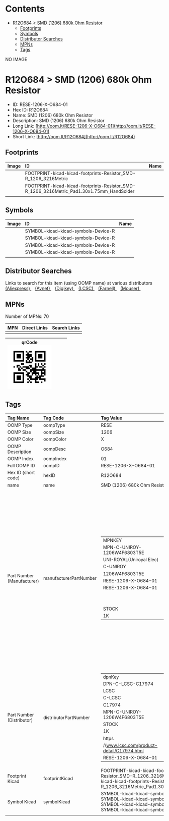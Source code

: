



Contents
========

* [R12O684 > SMD (1206) 680k Ohm Resistor](#r12o684--smd-1206-680k-ohm-resistor)
	* [Footprints](#footprints)
	* [Symbols](#symbols)
	* [Distributor Searches](#distributor-searches)
	* [MPNs](#mpns)
	* [Tags](#tags)
  
NO IMAGE  
# R12O684 > SMD (1206) 680k Ohm Resistor

- ID: RESE-1206-X-O684-01
- Hex ID: R12O684
- Name: SMD (1206) 680k Ohm Resistor
- Description: SMD (1206) 680k Ohm Resistor
- Long Link: [http://oom.lt/RESE-1206-X-O684-01](http://oom.lt/RESE-1206-X-O684-01)
- Short Link: [http://oom.lt/R12O684](http://oom.lt/R12O684)

## Footprints
  

|Image|ID|Name|
| :--- | :--- | :--- |
||FOOTPRINT-kicad-kicad-footprints-Resistor_SMD-R_1206_3216Metric||
||FOOTPRINT-kicad-kicad-footprints-Resistor_SMD-R_1206_3216Metric_Pad1.30x1.75mm_HandSolder||
||||

## Symbols
  

|Image|ID|Name|
| :--- | :--- | :--- |
|![]()|SYMBOL-kicad-kicad-symbols-Device-R||
|![]()|SYMBOL-kicad-kicad-symbols-Device-R||
|![]()|SYMBOL-kicad-kicad-symbols-Device-R||
|![]()|SYMBOL-kicad-kicad-symbols-Device-R||
||||

## Distributor Searches
  
Links to search for this item (using OOMP name) at various distributors  
[(Aliexpress) ](https://www.aliexpress.com/wholesale?SearchText=1117SMD+1206+680k+Ohm+Resistor)&nbsp;&nbsp;&nbsp;[(Avnet) ](https://www.avnet.com/shop/us/search/SMD+1206+680k+Ohm+Resistor)&nbsp;&nbsp;&nbsp;[(Digikey) ](https://www.digikey.co.uk/en/products/result?s=SMD+1206+680k+Ohm+Resistor)&nbsp;&nbsp;&nbsp;[(LCSC) ](https://www.lcsc.com/search?q=SMD+1206+680k+Ohm+Resistor)&nbsp;&nbsp;&nbsp;[(Farnell) ](https://uk.farnell.com/search?st=SMD+1206+680k+Ohm+Resistor)&nbsp;&nbsp;&nbsp;[(Mouser) ](https://www.mouser.com/c/?q=SMD+1206+680k+Ohm+Resistor)&nbsp;&nbsp;&nbsp;
## MPNs
  
Number of MPNs: 70  

|MPN|Direct Links|Search Links|
| :--- | :--- | :--- |
||||
  

|qrCode<br>[![](https://raw.githubusercontent.com/oomlout/oomlout_OOMP_parts_V2/main/RESE/1206/X/O684/01/qrCode_140.png)](https://github.com/oomlout/oomlout_OOMP_parts_V2/tree/main/RESE/1206/X/O684/01/qrCode.png)||||
| :---: | :---: | :---: | :---: |

## Tags
  

|Tag Name|Tag Code|Tag Value|
| :--- | :--- | :--- |
|OOMP Type|oompType|RESE|
|OOMP Size|oompSize|1206|
|OOMP Color|oompColor|X|
|OOMP Description|oompDesc|O684|
|OOMP Index|oompIndex|01|
|Full OOMP ID|oompID|RESE-1206-X-O684-01|
|Hex ID (short code)|hexID|R12O684|
|name|name|SMD (1206) 680k Ohm Resistor|
|Part Number (Manufacturer)|manufacturerPartNumber|<table><tr><td>MPNKEY</td></tr><tr><td> MPN-C-UNIROY-1206W4F6803T5E</td><td> MANUFACTURER</td></tr><tr><td> UNI-ROYAL(Uniroyal Elec)</td><td> MANUCODE</td></tr><tr><td> C-UNIROY</td><td> MPN</td></tr><tr><td> 1206W4F6803T5E</td><td> OOMPIDPARTIAL</td></tr><tr><td> RESE-1206-X-O684-01</td><td> OOMPID</td></tr><tr><td> RESE-1206-X-O684-01</td><td> LINK</td></tr><tr><td> </td><td> DESCRIPTION</td></tr><tr><td> </td><td> TAGS</td></tr><tr><td> STOCK</td></tr><tr><td>1K</td></tr></table></td><td> <table><tr><td>MPNKEY</td></tr><tr><td> MPN-C-UNIROY-1206W4J0684T5E</td><td> MANUFACTURER</td></tr><tr><td> UNI-ROYAL(Uniroyal Elec)</td><td> MANUCODE</td></tr><tr><td> C-UNIROY</td><td> MPN</td></tr><tr><td> 1206W4J0684T5E</td><td> OOMPIDPARTIAL</td></tr><tr><td> RESE-1206-X-O684-01</td><td> OOMPID</td></tr><tr><td> RESE-1206-X-O684-01</td><td> LINK</td></tr><tr><td> </td><td> DESCRIPTION</td></tr><tr><td> </td><td> TAGS</td></tr><tr><td> </td></tr></table></td><td> <table><tr><td>MPNKEY</td></tr><tr><td> MPN-C-LIZELE-CR1206F46803G</td><td> MANUFACTURER</td></tr><tr><td> LIZ Elec</td><td> MANUCODE</td></tr><tr><td> C-LIZELE</td><td> MPN</td></tr><tr><td> CR1206F46803G</td><td> OOMPIDPARTIAL</td></tr><tr><td> RESE-1206-X-O684-01</td><td> OOMPID</td></tr><tr><td> RESE-1206-X-O684-01</td><td> LINK</td></tr><tr><td> </td><td> DESCRIPTION</td></tr><tr><td> </td><td> TAGS</td></tr><tr><td> </td></tr></table></td><td> <table><tr><td>MPNKEY</td></tr><tr><td> MPN-C-LIZELE-CR1206J40684G</td><td> MANUFACTURER</td></tr><tr><td> LIZ Elec</td><td> MANUCODE</td></tr><tr><td> C-LIZELE</td><td> MPN</td></tr><tr><td> CR1206J40684G</td><td> OOMPIDPARTIAL</td></tr><tr><td> RESE-1206-X-O684-01</td><td> OOMPID</td></tr><tr><td> RESE-1206-X-O684-01</td><td> LINK</td></tr><tr><td> </td><td> DESCRIPTION</td></tr><tr><td> </td><td> TAGS</td></tr><tr><td> </td></tr></table></td><td> <table><tr><td>MPNKEY</td></tr><tr><td> MPN-C-RALEC-RTT066803FTP</td><td> MANUFACTURER</td></tr><tr><td> RALEC</td><td> MANUCODE</td></tr><tr><td> C-RALEC</td><td> MPN</td></tr><tr><td> RTT066803FTP</td><td> OOMPIDPARTIAL</td></tr><tr><td> RESE-1206-X-O684-01</td><td> OOMPID</td></tr><tr><td> RESE-1206-X-O684-01</td><td> LINK</td></tr><tr><td> </td><td> DESCRIPTION</td></tr><tr><td> </td><td> TAGS</td></tr><tr><td> STOCK</td></tr><tr><td>1K</td></tr></table></td><td> <table><tr><td>MPNKEY</td></tr><tr><td> MPN-C-RALEC-RTT06684JTP</td><td> MANUFACTURER</td></tr><tr><td> RALEC</td><td> MANUCODE</td></tr><tr><td> C-RALEC</td><td> MPN</td></tr><tr><td> RTT06684JTP</td><td> OOMPIDPARTIAL</td></tr><tr><td> RESE-1206-X-O684-01</td><td> OOMPID</td></tr><tr><td> RESE-1206-X-O684-01</td><td> LINK</td></tr><tr><td> </td><td> DESCRIPTION</td></tr><tr><td> </td><td> TAGS</td></tr><tr><td> STOCK</td></tr><tr><td>1K</td></tr></table></td><td> <table><tr><td>MPNKEY</td></tr><tr><td> MPN-C-YAGEO-RT1206BRD07680KL</td><td> MANUFACTURER</td></tr><tr><td> YAGEO</td><td> MANUCODE</td></tr><tr><td> C-YAGEO</td><td> MPN</td></tr><tr><td> RT1206BRD07680KL</td><td> OOMPIDPARTIAL</td></tr><tr><td> RESE-1206-X-O684-01</td><td> OOMPID</td></tr><tr><td> RESE-1206-X-O684-01</td><td> LINK</td></tr><tr><td> </td><td> DESCRIPTION</td></tr><tr><td> </td><td> TAGS</td></tr><tr><td> </td></tr></table></td><td> <table><tr><td>MPNKEY</td></tr><tr><td> MPN-C-YAGEO-RC1206JR-07680KL</td><td> MANUFACTURER</td></tr><tr><td> YAGEO</td><td> MANUCODE</td></tr><tr><td> C-YAGEO</td><td> MPN</td></tr><tr><td> RC1206JR-07680KL</td><td> OOMPIDPARTIAL</td></tr><tr><td> RESE-1206-X-O684-01</td><td> OOMPID</td></tr><tr><td> RESE-1206-X-O684-01</td><td> LINK</td></tr><tr><td> </td><td> DESCRIPTION</td></tr><tr><td> </td><td> TAGS</td></tr><tr><td> </td></tr></table></td><td> <table><tr><td>MPNKEY</td></tr><tr><td> MPN-C-YAGEO-RC1206FR-07680KL</td><td> MANUFACTURER</td></tr><tr><td> YAGEO</td><td> MANUCODE</td></tr><tr><td> C-YAGEO</td><td> MPN</td></tr><tr><td> RC1206FR-07680KL</td><td> OOMPIDPARTIAL</td></tr><tr><td> RESE-1206-X-O684-01</td><td> OOMPID</td></tr><tr><td> RESE-1206-X-O684-01</td><td> LINK</td></tr><tr><td> </td><td> DESCRIPTION</td></tr><tr><td> </td><td> TAGS</td></tr><tr><td> STOCK</td></tr><tr><td>1K</td></tr></table></td><td> <table><tr><td>MPNKEY</td></tr><tr><td> MPN-C-FHGUAN-RS-06K6803FT</td><td> MANUFACTURER</td></tr><tr><td> FH (Guangdong Fenghua Advanced Tech)</td><td> MANUCODE</td></tr><tr><td> C-FHGUAN</td><td> MPN</td></tr><tr><td> RS-06K6803FT</td><td> OOMPIDPARTIAL</td></tr><tr><td> RESE-1206-X-O684-01</td><td> OOMPID</td></tr><tr><td> RESE-1206-X-O684-01</td><td> LINK</td></tr><tr><td> </td><td> DESCRIPTION</td></tr><tr><td> </td><td> TAGS</td></tr><tr><td> </td></tr></table></td><td> <table><tr><td>MPNKEY</td></tr><tr><td> MPN-C-YAGEO-AC1206FR-07680KL</td><td> MANUFACTURER</td></tr><tr><td> YAGEO</td><td> MANUCODE</td></tr><tr><td> C-YAGEO</td><td> MPN</td></tr><tr><td> AC1206FR-07680KL</td><td> OOMPIDPARTIAL</td></tr><tr><td> RESE-1206-X-O684-01</td><td> OOMPID</td></tr><tr><td> RESE-1206-X-O684-01</td><td> LINK</td></tr><tr><td> </td><td> DESCRIPTION</td></tr><tr><td> </td><td> TAGS</td></tr><tr><td> STOCK</td></tr><tr><td>1K</td></tr></table></td><td> <table><tr><td>MPNKEY</td></tr><tr><td> MPN-C-WALSIN-WR12X6803FTL</td><td> MANUFACTURER</td></tr><tr><td> Walsin Tech Corp</td><td> MANUCODE</td></tr><tr><td> C-WALSIN</td><td> MPN</td></tr><tr><td> WR12X6803FTL</td><td> OOMPIDPARTIAL</td></tr><tr><td> RESE-1206-X-O684-01</td><td> OOMPID</td></tr><tr><td> RESE-1206-X-O684-01</td><td> LINK</td></tr><tr><td> </td><td> DESCRIPTION</td></tr><tr><td> </td><td> TAGS</td></tr><tr><td> STOCK</td></tr><tr><td>1K</td></tr></table></td><td> <table><tr><td>MPNKEY</td></tr><tr><td> MPN-C-WALSIN-WR12X684JTL</td><td> MANUFACTURER</td></tr><tr><td> Walsin Tech Corp</td><td> MANUCODE</td></tr><tr><td> C-WALSIN</td><td> MPN</td></tr><tr><td> WR12X684JTL</td><td> OOMPIDPARTIAL</td></tr><tr><td> RESE-1206-X-O684-01</td><td> OOMPID</td></tr><tr><td> RESE-1206-X-O684-01</td><td> LINK</td></tr><tr><td> </td><td> DESCRIPTION</td></tr><tr><td> </td><td> TAGS</td></tr><tr><td> </td></tr></table></td><td> <table><tr><td>MPNKEY</td></tr><tr><td> MPN-C-EVEROH-HR1206F680KP05</td><td> MANUFACTURER</td></tr><tr><td> Ever Ohms Tech</td><td> MANUCODE</td></tr><tr><td> C-EVEROH</td><td> MPN</td></tr><tr><td> HR1206F680KP05</td><td> OOMPIDPARTIAL</td></tr><tr><td> RESE-1206-X-O684-01</td><td> OOMPID</td></tr><tr><td> RESE-1206-X-O684-01</td><td> LINK</td></tr><tr><td> </td><td> DESCRIPTION</td></tr><tr><td> </td><td> TAGS</td></tr><tr><td> </td></tr></table></td><td> <table><tr><td>MPNKEY</td></tr><tr><td> MPN-C-TAITEC-RM12FTN6803</td><td> MANUFACTURER</td></tr><tr><td> TA-I Tech</td><td> MANUCODE</td></tr><tr><td> C-TAITEC</td><td> MPN</td></tr><tr><td> RM12FTN6803</td><td> OOMPIDPARTIAL</td></tr><tr><td> RESE-1206-X-O684-01</td><td> OOMPID</td></tr><tr><td> RESE-1206-X-O684-01</td><td> LINK</td></tr><tr><td> </td><td> DESCRIPTION</td></tr><tr><td> </td><td> TAGS</td></tr><tr><td> STOCK</td></tr><tr><td>1K</td></tr></table></td><td> <table><tr><td>MPNKEY</td></tr><tr><td> MPN-C-YAGEO-AC1206JR-07680KL</td><td> MANUFACTURER</td></tr><tr><td> YAGEO</td><td> MANUCODE</td></tr><tr><td> C-YAGEO</td><td> MPN</td></tr><tr><td> AC1206JR-07680KL</td><td> OOMPIDPARTIAL</td></tr><tr><td> RESE-1206-X-O684-01</td><td> OOMPID</td></tr><tr><td> RESE-1206-X-O684-01</td><td> LINK</td></tr><tr><td> </td><td> DESCRIPTION</td></tr><tr><td> </td><td> TAGS</td></tr><tr><td> STOCK</td></tr><tr><td>1K</td></tr></table></td><td> <table><tr><td>MPNKEY</td></tr><tr><td> MPN-C-TYOHM-RMC 1206 680K F N</td><td> MANUFACTURER</td></tr><tr><td> TyoHM</td><td> MANUCODE</td></tr><tr><td> C-TYOHM</td><td> MPN</td></tr><tr><td> RMC 1206 680K F N</td><td> OOMPIDPARTIAL</td></tr><tr><td> RESE-1206-X-O684-01</td><td> OOMPID</td></tr><tr><td> RESE-1206-X-O684-01</td><td> LINK</td></tr><tr><td> </td><td> DESCRIPTION</td></tr><tr><td> </td><td> TAGS</td></tr><tr><td> STOCK</td></tr><tr><td>1K</td></tr></table></td><td> <table><tr><td>MPNKEY</td></tr><tr><td> MPN-C-VIKING-CR-06JL7--680K</td><td> MANUFACTURER</td></tr><tr><td> Viking Tech</td><td> MANUCODE</td></tr><tr><td> C-VIKING</td><td> MPN</td></tr><tr><td> CR-06JL7--680K</td><td> OOMPIDPARTIAL</td></tr><tr><td> RESE-1206-X-O684-01</td><td> OOMPID</td></tr><tr><td> RESE-1206-X-O684-01</td><td> LINK</td></tr><tr><td> </td><td> DESCRIPTION</td></tr><tr><td> </td><td> TAGS</td></tr><tr><td> STOCK</td></tr><tr><td>1K</td></tr></table></td><td> <table><tr><td>MPNKEY</td></tr><tr><td> MPN-C-FHGUAN-RS-06K684JT</td><td> MANUFACTURER</td></tr><tr><td> FH (Guangdong Fenghua Advanced Tech)</td><td> MANUCODE</td></tr><tr><td> C-FHGUAN</td><td> MPN</td></tr><tr><td> RS-06K684JT</td><td> OOMPIDPARTIAL</td></tr><tr><td> RESE-1206-X-O684-01</td><td> OOMPID</td></tr><tr><td> RESE-1206-X-O684-01</td><td> LINK</td></tr><tr><td> </td><td> DESCRIPTION</td></tr><tr><td> </td><td> TAGS</td></tr><tr><td> STOCK</td></tr><tr><td>1K</td></tr></table></td><td> <table><tr><td>MPNKEY</td></tr><tr><td> MPN-C-VIKING-ARG06DTC6803</td><td> MANUFACTURER</td></tr><tr><td> Viking Tech</td><td> MANUCODE</td></tr><tr><td> C-VIKING</td><td> MPN</td></tr><tr><td> ARG06DTC6803</td><td> OOMPIDPARTIAL</td></tr><tr><td> RESE-1206-X-O684-01</td><td> OOMPID</td></tr><tr><td> RESE-1206-X-O684-01</td><td> LINK</td></tr><tr><td> </td><td> DESCRIPTION</td></tr><tr><td> </td><td> TAGS</td></tr><tr><td> </td></tr></table></td><td> <table><tr><td>MPNKEY</td></tr><tr><td> MPN-C-RESIST-AECR1206F680KK9</td><td> MANUFACTURER</td></tr><tr><td> Resistor.Today</td><td> MANUCODE</td></tr><tr><td> C-RESIST</td><td> MPN</td></tr><tr><td> AECR1206F680KK9</td><td> OOMPIDPARTIAL</td></tr><tr><td> RESE-1206-X-O684-01</td><td> OOMPID</td></tr><tr><td> RESE-1206-X-O684-01</td><td> LINK</td></tr><tr><td> </td><td> DESCRIPTION</td></tr><tr><td> </td><td> TAGS</td></tr><tr><td> STOCK</td></tr><tr><td>1K</td></tr></table></td><td> <table><tr><td>MPNKEY</td></tr><tr><td> MPN-C-UNIROY-TC0625B6803T5E</td><td> MANUFACTURER</td></tr><tr><td> UNI-ROYAL(Uniroyal Elec)</td><td> MANUCODE</td></tr><tr><td> C-UNIROY</td><td> MPN</td></tr><tr><td> TC0625B6803T5E</td><td> OOMPIDPARTIAL</td></tr><tr><td> RESE-1206-X-O684-01</td><td> OOMPID</td></tr><tr><td> RESE-1206-X-O684-01</td><td> LINK</td></tr><tr><td> </td><td> DESCRIPTION</td></tr><tr><td> </td><td> TAGS</td></tr><tr><td> </td></tr></table></td><td> <table><tr><td>MPNKEY</td></tr><tr><td> MPN-C-UNIROY-TC0625B6803T5K</td><td> MANUFACTURER</td></tr><tr><td> UNI-ROYAL(Uniroyal Elec)</td><td> MANUCODE</td></tr><tr><td> C-UNIROY</td><td> MPN</td></tr><tr><td> TC0625B6803T5K</td><td> OOMPIDPARTIAL</td></tr><tr><td> RESE-1206-X-O684-01</td><td> OOMPID</td></tr><tr><td> RESE-1206-X-O684-01</td><td> LINK</td></tr><tr><td> </td><td> DESCRIPTION</td></tr><tr><td> </td><td> TAGS</td></tr><tr><td> </td></tr></table></td><td> <table><tr><td>MPNKEY</td></tr><tr><td> MPN-C-YAGEO-RV1206FR-07680KL</td><td> MANUFACTURER</td></tr><tr><td> YAGEO</td><td> MANUCODE</td></tr><tr><td> C-YAGEO</td><td> MPN</td></tr><tr><td> RV1206FR-07680KL</td><td> OOMPIDPARTIAL</td></tr><tr><td> RESE-1206-X-O684-01</td><td> OOMPID</td></tr><tr><td> RESE-1206-X-O684-01</td><td> LINK</td></tr><tr><td> </td><td> DESCRIPTION</td></tr><tr><td> </td><td> TAGS</td></tr><tr><td> STOCK</td></tr><tr><td>1K</td></tr></table></td><td> <table><tr><td>MPNKEY</td></tr><tr><td> MPN-C-SUSUMU-RGV3216P-6803-B-T1</td><td> MANUFACTURER</td></tr><tr><td> SUSUMU</td><td> MANUCODE</td></tr><tr><td> C-SUSUMU</td><td> MPN</td></tr><tr><td> RGV3216P-6803-B-T1</td><td> OOMPIDPARTIAL</td></tr><tr><td> RESE-1206-X-O684-01</td><td> OOMPID</td></tr><tr><td> RESE-1206-X-O684-01</td><td> LINK</td></tr><tr><td> </td><td> DESCRIPTION</td></tr><tr><td> </td><td> TAGS</td></tr><tr><td> </td></tr></table></td><td> <table><tr><td>MPNKEY</td></tr><tr><td> MPN-C-VISHAY-TNPW1206680KFHEA</td><td> MANUFACTURER</td></tr><tr><td> Vishay Intertech</td><td> MANUCODE</td></tr><tr><td> C-VISHAY</td><td> MPN</td></tr><tr><td> TNPW1206680KFHEA</td><td> OOMPIDPARTIAL</td></tr><tr><td> RESE-1206-X-O684-01</td><td> OOMPID</td></tr><tr><td> RESE-1206-X-O684-01</td><td> LINK</td></tr><tr><td> </td><td> DESCRIPTION</td></tr><tr><td> </td><td> TAGS</td></tr><tr><td> </td></tr></table></td><td> <table><tr><td>MPNKEY</td></tr><tr><td> MPN-C-SUSUMU-RG3216N-6803-B-T5</td><td> MANUFACTURER</td></tr><tr><td> SUSUMU</td><td> MANUCODE</td></tr><tr><td> C-SUSUMU</td><td> MPN</td></tr><tr><td> RG3216N-6803-B-T5</td><td> OOMPIDPARTIAL</td></tr><tr><td> RESE-1206-X-O684-01</td><td> OOMPID</td></tr><tr><td> RESE-1206-X-O684-01</td><td> LINK</td></tr><tr><td> </td><td> DESCRIPTION</td></tr><tr><td> </td><td> TAGS</td></tr><tr><td> </td></tr></table></td><td> <table><tr><td>MPNKEY</td></tr><tr><td> MPN-C-PANASO-ERA-8AEB684V</td><td> MANUFACTURER</td></tr><tr><td> PANASONIC</td><td> MANUCODE</td></tr><tr><td> C-PANASO</td><td> MPN</td></tr><tr><td> ERA-8AEB684V</td><td> OOMPIDPARTIAL</td></tr><tr><td> RESE-1206-X-O684-01</td><td> OOMPID</td></tr><tr><td> RESE-1206-X-O684-01</td><td> LINK</td></tr><tr><td> </td><td> DESCRIPTION</td></tr><tr><td> </td><td> TAGS</td></tr><tr><td> </td></tr></table></td><td> <table><tr><td>MPNKEY</td></tr><tr><td> MPN-C-PANASO-ERJ-P08J684V</td><td> MANUFACTURER</td></tr><tr><td> PANASONIC</td><td> MANUCODE</td></tr><tr><td> C-PANASO</td><td> MPN</td></tr><tr><td> ERJ-P08J684V</td><td> OOMPIDPARTIAL</td></tr><tr><td> RESE-1206-X-O684-01</td><td> OOMPID</td></tr><tr><td> RESE-1206-X-O684-01</td><td> LINK</td></tr><tr><td> </td><td> DESCRIPTION</td></tr><tr><td> </td><td> TAGS</td></tr><tr><td> </td></tr></table></td><td> <table><tr><td>MPNKEY</td></tr><tr><td> MPN-C-TECONN-CRGCQ1206J680K</td><td> MANUFACTURER</td></tr><tr><td> TE Connectivity</td><td> MANUCODE</td></tr><tr><td> C-TECONN</td><td> MPN</td></tr><tr><td> CRGCQ1206J680K</td><td> OOMPIDPARTIAL</td></tr><tr><td> RESE-1206-X-O684-01</td><td> OOMPID</td></tr><tr><td> RESE-1206-X-O684-01</td><td> LINK</td></tr><tr><td> </td><td> DESCRIPTION</td></tr><tr><td> </td><td> TAGS</td></tr><tr><td> </td></tr></table></td><td> <table><tr><td>MPNKEY</td></tr><tr><td> MPN-C-TECONN-CRGCQ1206F680K</td><td> MANUFACTURER</td></tr><tr><td> TE Connectivity</td><td> MANUCODE</td></tr><tr><td> C-TECONN</td><td> MPN</td></tr><tr><td> CRGCQ1206F680K</td><td> OOMPIDPARTIAL</td></tr><tr><td> RESE-1206-X-O684-01</td><td> OOMPID</td></tr><tr><td> RESE-1206-X-O684-01</td><td> LINK</td></tr><tr><td> </td><td> DESCRIPTION</td></tr><tr><td> </td><td> TAGS</td></tr><tr><td> </td></tr></table></td><td> <table><tr><td>MPNKEY</td></tr><tr><td> MPN-C-TECONN-CRG1206F680K</td><td> MANUFACTURER</td></tr><tr><td> TE Connectivity</td><td> MANUCODE</td></tr><tr><td> C-TECONN</td><td> MPN</td></tr><tr><td> CRG1206F680K</td><td> OOMPIDPARTIAL</td></tr><tr><td> RESE-1206-X-O684-01</td><td> OOMPID</td></tr><tr><td> RESE-1206-X-O684-01</td><td> LINK</td></tr><tr><td> </td><td> DESCRIPTION</td></tr><tr><td> </td><td> TAGS</td></tr><tr><td> </td></tr></table></td><td> <table><tr><td>MPNKEY</td></tr><tr><td> MPN-C-TECONN-CRGH1206J680K</td><td> MANUFACTURER</td></tr><tr><td> TE Connectivity</td><td> MANUCODE</td></tr><tr><td> C-TECONN</td><td> MPN</td></tr><tr><td> CRGH1206J680K</td><td> OOMPIDPARTIAL</td></tr><tr><td> RESE-1206-X-O684-01</td><td> OOMPID</td></tr><tr><td> RESE-1206-X-O684-01</td><td> LINK</td></tr><tr><td> </td><td> DESCRIPTION</td></tr><tr><td> </td><td> TAGS</td></tr><tr><td> </td></tr></table></td><td> <table><tr><td>MPNKEY</td></tr><tr><td> MPN-C-ROHMSE-ESR18EZPF6803</td><td> MANUFACTURER</td></tr><tr><td> ROHM Semicon</td><td> MANUCODE</td></tr><tr><td> C-ROHMSE</td><td> MPN</td></tr><tr><td> ESR18EZPF6803</td><td> OOMPIDPARTIAL</td></tr><tr><td> RESE-1206-X-O684-01</td><td> OOMPID</td></tr><tr><td> RESE-1206-X-O684-01</td><td> LINK</td></tr><tr><td> </td><td> DESCRIPTION</td></tr><tr><td> </td><td> TAGS</td></tr><tr><td> </td></tr></table></td><td> <table><tr><td>MPNKEY</td></tr><tr><td> MPN-C-ROHMSE-ESR18EZPJ684</td><td> MANUFACTURER</td></tr><tr><td> ROHM Semicon</td><td> MANUCODE</td></tr><tr><td> C-ROHMSE</td><td> MPN</td></tr><tr><td> ESR18EZPJ684</td><td> OOMPIDPARTIAL</td></tr><tr><td> RESE-1206-X-O684-01</td><td> OOMPID</td></tr><tr><td> RESE-1206-X-O684-01</td><td> LINK</td></tr><tr><td> </td><td> DESCRIPTION</td></tr><tr><td> </td><td> TAGS</td></tr><tr><td> </td></tr></table></td><td> <table><tr><td>MPNKEY</td></tr><tr><td> MPN-C-UNIROY-1206W4F6803T5E</td><td> MANUFACTURER</td></tr><tr><td> UNI-ROYAL(Uniroyal Elec)</td><td> MANUCODE</td></tr><tr><td> C-UNIROY</td><td> MPN</td></tr><tr><td> 1206W4F6803T5E</td><td> OOMPIDPARTIAL</td></tr><tr><td> RESE-1206-X-O684-01</td><td> OOMPID</td></tr><tr><td> RESE-1206-X-O684-01</td><td> LINK</td></tr><tr><td> </td><td> DESCRIPTION</td></tr><tr><td> </td><td> TAGS</td></tr><tr><td> STOCK</td></tr><tr><td>1K</td></tr></table></td><td> <table><tr><td>MPNKEY</td></tr><tr><td> MPN-C-UNIROY-1206W4J0684T5E</td><td> MANUFACTURER</td></tr><tr><td> UNI-ROYAL(Uniroyal Elec)</td><td> MANUCODE</td></tr><tr><td> C-UNIROY</td><td> MPN</td></tr><tr><td> 1206W4J0684T5E</td><td> OOMPIDPARTIAL</td></tr><tr><td> RESE-1206-X-O684-01</td><td> OOMPID</td></tr><tr><td> RESE-1206-X-O684-01</td><td> LINK</td></tr><tr><td> </td><td> DESCRIPTION</td></tr><tr><td> </td><td> TAGS</td></tr><tr><td> </td></tr></table></td><td> <table><tr><td>MPNKEY</td></tr><tr><td> MPN-C-LIZELE-CR1206F46803G</td><td> MANUFACTURER</td></tr><tr><td> LIZ Elec</td><td> MANUCODE</td></tr><tr><td> C-LIZELE</td><td> MPN</td></tr><tr><td> CR1206F46803G</td><td> OOMPIDPARTIAL</td></tr><tr><td> RESE-1206-X-O684-01</td><td> OOMPID</td></tr><tr><td> RESE-1206-X-O684-01</td><td> LINK</td></tr><tr><td> </td><td> DESCRIPTION</td></tr><tr><td> </td><td> TAGS</td></tr><tr><td> </td></tr></table></td><td> <table><tr><td>MPNKEY</td></tr><tr><td> MPN-C-LIZELE-CR1206J40684G</td><td> MANUFACTURER</td></tr><tr><td> LIZ Elec</td><td> MANUCODE</td></tr><tr><td> C-LIZELE</td><td> MPN</td></tr><tr><td> CR1206J40684G</td><td> OOMPIDPARTIAL</td></tr><tr><td> RESE-1206-X-O684-01</td><td> OOMPID</td></tr><tr><td> RESE-1206-X-O684-01</td><td> LINK</td></tr><tr><td> </td><td> DESCRIPTION</td></tr><tr><td> </td><td> TAGS</td></tr><tr><td> </td></tr></table></td><td> <table><tr><td>MPNKEY</td></tr><tr><td> MPN-C-RALEC-RTT066803FTP</td><td> MANUFACTURER</td></tr><tr><td> RALEC</td><td> MANUCODE</td></tr><tr><td> C-RALEC</td><td> MPN</td></tr><tr><td> RTT066803FTP</td><td> OOMPIDPARTIAL</td></tr><tr><td> RESE-1206-X-O684-01</td><td> OOMPID</td></tr><tr><td> RESE-1206-X-O684-01</td><td> LINK</td></tr><tr><td> </td><td> DESCRIPTION</td></tr><tr><td> </td><td> TAGS</td></tr><tr><td> STOCK</td></tr><tr><td>1K</td></tr></table></td><td> <table><tr><td>MPNKEY</td></tr><tr><td> MPN-C-RALEC-RTT06684JTP</td><td> MANUFACTURER</td></tr><tr><td> RALEC</td><td> MANUCODE</td></tr><tr><td> C-RALEC</td><td> MPN</td></tr><tr><td> RTT06684JTP</td><td> OOMPIDPARTIAL</td></tr><tr><td> RESE-1206-X-O684-01</td><td> OOMPID</td></tr><tr><td> RESE-1206-X-O684-01</td><td> LINK</td></tr><tr><td> </td><td> DESCRIPTION</td></tr><tr><td> </td><td> TAGS</td></tr><tr><td> STOCK</td></tr><tr><td>1K</td></tr></table></td><td> <table><tr><td>MPNKEY</td></tr><tr><td> MPN-C-YAGEO-RT1206BRD07680KL</td><td> MANUFACTURER</td></tr><tr><td> YAGEO</td><td> MANUCODE</td></tr><tr><td> C-YAGEO</td><td> MPN</td></tr><tr><td> RT1206BRD07680KL</td><td> OOMPIDPARTIAL</td></tr><tr><td> RESE-1206-X-O684-01</td><td> OOMPID</td></tr><tr><td> RESE-1206-X-O684-01</td><td> LINK</td></tr><tr><td> </td><td> DESCRIPTION</td></tr><tr><td> </td><td> TAGS</td></tr><tr><td> </td></tr></table></td><td> <table><tr><td>MPNKEY</td></tr><tr><td> MPN-C-YAGEO-RC1206JR-07680KL</td><td> MANUFACTURER</td></tr><tr><td> YAGEO</td><td> MANUCODE</td></tr><tr><td> C-YAGEO</td><td> MPN</td></tr><tr><td> RC1206JR-07680KL</td><td> OOMPIDPARTIAL</td></tr><tr><td> RESE-1206-X-O684-01</td><td> OOMPID</td></tr><tr><td> RESE-1206-X-O684-01</td><td> LINK</td></tr><tr><td> </td><td> DESCRIPTION</td></tr><tr><td> </td><td> TAGS</td></tr><tr><td> </td></tr></table></td><td> <table><tr><td>MPNKEY</td></tr><tr><td> MPN-C-YAGEO-RC1206FR-07680KL</td><td> MANUFACTURER</td></tr><tr><td> YAGEO</td><td> MANUCODE</td></tr><tr><td> C-YAGEO</td><td> MPN</td></tr><tr><td> RC1206FR-07680KL</td><td> OOMPIDPARTIAL</td></tr><tr><td> RESE-1206-X-O684-01</td><td> OOMPID</td></tr><tr><td> RESE-1206-X-O684-01</td><td> LINK</td></tr><tr><td> </td><td> DESCRIPTION</td></tr><tr><td> </td><td> TAGS</td></tr><tr><td> STOCK</td></tr><tr><td>1K</td></tr></table></td><td> <table><tr><td>MPNKEY</td></tr><tr><td> MPN-C-FHGUAN-RS-06K6803FT</td><td> MANUFACTURER</td></tr><tr><td> FH (Guangdong Fenghua Advanced Tech)</td><td> MANUCODE</td></tr><tr><td> C-FHGUAN</td><td> MPN</td></tr><tr><td> RS-06K6803FT</td><td> OOMPIDPARTIAL</td></tr><tr><td> RESE-1206-X-O684-01</td><td> OOMPID</td></tr><tr><td> RESE-1206-X-O684-01</td><td> LINK</td></tr><tr><td> </td><td> DESCRIPTION</td></tr><tr><td> </td><td> TAGS</td></tr><tr><td> </td></tr></table></td><td> <table><tr><td>MPNKEY</td></tr><tr><td> MPN-C-YAGEO-AC1206FR-07680KL</td><td> MANUFACTURER</td></tr><tr><td> YAGEO</td><td> MANUCODE</td></tr><tr><td> C-YAGEO</td><td> MPN</td></tr><tr><td> AC1206FR-07680KL</td><td> OOMPIDPARTIAL</td></tr><tr><td> RESE-1206-X-O684-01</td><td> OOMPID</td></tr><tr><td> RESE-1206-X-O684-01</td><td> LINK</td></tr><tr><td> </td><td> DESCRIPTION</td></tr><tr><td> </td><td> TAGS</td></tr><tr><td> STOCK</td></tr><tr><td>1K</td></tr></table></td><td> <table><tr><td>MPNKEY</td></tr><tr><td> MPN-C-WALSIN-WR12X6803FTL</td><td> MANUFACTURER</td></tr><tr><td> Walsin Tech Corp</td><td> MANUCODE</td></tr><tr><td> C-WALSIN</td><td> MPN</td></tr><tr><td> WR12X6803FTL</td><td> OOMPIDPARTIAL</td></tr><tr><td> RESE-1206-X-O684-01</td><td> OOMPID</td></tr><tr><td> RESE-1206-X-O684-01</td><td> LINK</td></tr><tr><td> </td><td> DESCRIPTION</td></tr><tr><td> </td><td> TAGS</td></tr><tr><td> STOCK</td></tr><tr><td>1K</td></tr></table></td><td> <table><tr><td>MPNKEY</td></tr><tr><td> MPN-C-WALSIN-WR12X684JTL</td><td> MANUFACTURER</td></tr><tr><td> Walsin Tech Corp</td><td> MANUCODE</td></tr><tr><td> C-WALSIN</td><td> MPN</td></tr><tr><td> WR12X684JTL</td><td> OOMPIDPARTIAL</td></tr><tr><td> RESE-1206-X-O684-01</td><td> OOMPID</td></tr><tr><td> RESE-1206-X-O684-01</td><td> LINK</td></tr><tr><td> </td><td> DESCRIPTION</td></tr><tr><td> </td><td> TAGS</td></tr><tr><td> </td></tr></table></td><td> <table><tr><td>MPNKEY</td></tr><tr><td> MPN-C-EVEROH-HR1206F680KP05</td><td> MANUFACTURER</td></tr><tr><td> Ever Ohms Tech</td><td> MANUCODE</td></tr><tr><td> C-EVEROH</td><td> MPN</td></tr><tr><td> HR1206F680KP05</td><td> OOMPIDPARTIAL</td></tr><tr><td> RESE-1206-X-O684-01</td><td> OOMPID</td></tr><tr><td> RESE-1206-X-O684-01</td><td> LINK</td></tr><tr><td> </td><td> DESCRIPTION</td></tr><tr><td> </td><td> TAGS</td></tr><tr><td> </td></tr></table></td><td> <table><tr><td>MPNKEY</td></tr><tr><td> MPN-C-TAITEC-RM12FTN6803</td><td> MANUFACTURER</td></tr><tr><td> TA-I Tech</td><td> MANUCODE</td></tr><tr><td> C-TAITEC</td><td> MPN</td></tr><tr><td> RM12FTN6803</td><td> OOMPIDPARTIAL</td></tr><tr><td> RESE-1206-X-O684-01</td><td> OOMPID</td></tr><tr><td> RESE-1206-X-O684-01</td><td> LINK</td></tr><tr><td> </td><td> DESCRIPTION</td></tr><tr><td> </td><td> TAGS</td></tr><tr><td> STOCK</td></tr><tr><td>1K</td></tr></table></td><td> <table><tr><td>MPNKEY</td></tr><tr><td> MPN-C-YAGEO-AC1206JR-07680KL</td><td> MANUFACTURER</td></tr><tr><td> YAGEO</td><td> MANUCODE</td></tr><tr><td> C-YAGEO</td><td> MPN</td></tr><tr><td> AC1206JR-07680KL</td><td> OOMPIDPARTIAL</td></tr><tr><td> RESE-1206-X-O684-01</td><td> OOMPID</td></tr><tr><td> RESE-1206-X-O684-01</td><td> LINK</td></tr><tr><td> </td><td> DESCRIPTION</td></tr><tr><td> </td><td> TAGS</td></tr><tr><td> STOCK</td></tr><tr><td>1K</td></tr></table></td><td> <table><tr><td>MPNKEY</td></tr><tr><td> MPN-C-TYOHM-RMC 1206 680K F N</td><td> MANUFACTURER</td></tr><tr><td> TyoHM</td><td> MANUCODE</td></tr><tr><td> C-TYOHM</td><td> MPN</td></tr><tr><td> RMC 1206 680K F N</td><td> OOMPIDPARTIAL</td></tr><tr><td> RESE-1206-X-O684-01</td><td> OOMPID</td></tr><tr><td> RESE-1206-X-O684-01</td><td> LINK</td></tr><tr><td> </td><td> DESCRIPTION</td></tr><tr><td> </td><td> TAGS</td></tr><tr><td> STOCK</td></tr><tr><td>1K</td></tr></table></td><td> <table><tr><td>MPNKEY</td></tr><tr><td> MPN-C-VIKING-CR-06JL7--680K</td><td> MANUFACTURER</td></tr><tr><td> Viking Tech</td><td> MANUCODE</td></tr><tr><td> C-VIKING</td><td> MPN</td></tr><tr><td> CR-06JL7--680K</td><td> OOMPIDPARTIAL</td></tr><tr><td> RESE-1206-X-O684-01</td><td> OOMPID</td></tr><tr><td> RESE-1206-X-O684-01</td><td> LINK</td></tr><tr><td> </td><td> DESCRIPTION</td></tr><tr><td> </td><td> TAGS</td></tr><tr><td> STOCK</td></tr><tr><td>1K</td></tr></table></td><td> <table><tr><td>MPNKEY</td></tr><tr><td> MPN-C-FHGUAN-RS-06K684JT</td><td> MANUFACTURER</td></tr><tr><td> FH (Guangdong Fenghua Advanced Tech)</td><td> MANUCODE</td></tr><tr><td> C-FHGUAN</td><td> MPN</td></tr><tr><td> RS-06K684JT</td><td> OOMPIDPARTIAL</td></tr><tr><td> RESE-1206-X-O684-01</td><td> OOMPID</td></tr><tr><td> RESE-1206-X-O684-01</td><td> LINK</td></tr><tr><td> </td><td> DESCRIPTION</td></tr><tr><td> </td><td> TAGS</td></tr><tr><td> STOCK</td></tr><tr><td>1K</td></tr></table></td><td> <table><tr><td>MPNKEY</td></tr><tr><td> MPN-C-VIKING-ARG06DTC6803</td><td> MANUFACTURER</td></tr><tr><td> Viking Tech</td><td> MANUCODE</td></tr><tr><td> C-VIKING</td><td> MPN</td></tr><tr><td> ARG06DTC6803</td><td> OOMPIDPARTIAL</td></tr><tr><td> RESE-1206-X-O684-01</td><td> OOMPID</td></tr><tr><td> RESE-1206-X-O684-01</td><td> LINK</td></tr><tr><td> </td><td> DESCRIPTION</td></tr><tr><td> </td><td> TAGS</td></tr><tr><td> </td></tr></table></td><td> <table><tr><td>MPNKEY</td></tr><tr><td> MPN-C-RESIST-AECR1206F680KK9</td><td> MANUFACTURER</td></tr><tr><td> Resistor.Today</td><td> MANUCODE</td></tr><tr><td> C-RESIST</td><td> MPN</td></tr><tr><td> AECR1206F680KK9</td><td> OOMPIDPARTIAL</td></tr><tr><td> RESE-1206-X-O684-01</td><td> OOMPID</td></tr><tr><td> RESE-1206-X-O684-01</td><td> LINK</td></tr><tr><td> </td><td> DESCRIPTION</td></tr><tr><td> </td><td> TAGS</td></tr><tr><td> STOCK</td></tr><tr><td>1K</td></tr></table></td><td> <table><tr><td>MPNKEY</td></tr><tr><td> MPN-C-UNIROY-TC0625B6803T5E</td><td> MANUFACTURER</td></tr><tr><td> UNI-ROYAL(Uniroyal Elec)</td><td> MANUCODE</td></tr><tr><td> C-UNIROY</td><td> MPN</td></tr><tr><td> TC0625B6803T5E</td><td> OOMPIDPARTIAL</td></tr><tr><td> RESE-1206-X-O684-01</td><td> OOMPID</td></tr><tr><td> RESE-1206-X-O684-01</td><td> LINK</td></tr><tr><td> </td><td> DESCRIPTION</td></tr><tr><td> </td><td> TAGS</td></tr><tr><td> </td></tr></table></td><td> <table><tr><td>MPNKEY</td></tr><tr><td> MPN-C-UNIROY-TC0625B6803T5K</td><td> MANUFACTURER</td></tr><tr><td> UNI-ROYAL(Uniroyal Elec)</td><td> MANUCODE</td></tr><tr><td> C-UNIROY</td><td> MPN</td></tr><tr><td> TC0625B6803T5K</td><td> OOMPIDPARTIAL</td></tr><tr><td> RESE-1206-X-O684-01</td><td> OOMPID</td></tr><tr><td> RESE-1206-X-O684-01</td><td> LINK</td></tr><tr><td> </td><td> DESCRIPTION</td></tr><tr><td> </td><td> TAGS</td></tr><tr><td> </td></tr></table></td><td> <table><tr><td>MPNKEY</td></tr><tr><td> MPN-C-YAGEO-RV1206FR-07680KL</td><td> MANUFACTURER</td></tr><tr><td> YAGEO</td><td> MANUCODE</td></tr><tr><td> C-YAGEO</td><td> MPN</td></tr><tr><td> RV1206FR-07680KL</td><td> OOMPIDPARTIAL</td></tr><tr><td> RESE-1206-X-O684-01</td><td> OOMPID</td></tr><tr><td> RESE-1206-X-O684-01</td><td> LINK</td></tr><tr><td> </td><td> DESCRIPTION</td></tr><tr><td> </td><td> TAGS</td></tr><tr><td> STOCK</td></tr><tr><td>1K</td></tr></table></td><td> <table><tr><td>MPNKEY</td></tr><tr><td> MPN-C-SUSUMU-RGV3216P-6803-B-T1</td><td> MANUFACTURER</td></tr><tr><td> SUSUMU</td><td> MANUCODE</td></tr><tr><td> C-SUSUMU</td><td> MPN</td></tr><tr><td> RGV3216P-6803-B-T1</td><td> OOMPIDPARTIAL</td></tr><tr><td> RESE-1206-X-O684-01</td><td> OOMPID</td></tr><tr><td> RESE-1206-X-O684-01</td><td> LINK</td></tr><tr><td> </td><td> DESCRIPTION</td></tr><tr><td> </td><td> TAGS</td></tr><tr><td> </td></tr></table></td><td> <table><tr><td>MPNKEY</td></tr><tr><td> MPN-C-VISHAY-TNPW1206680KFHEA</td><td> MANUFACTURER</td></tr><tr><td> Vishay Intertech</td><td> MANUCODE</td></tr><tr><td> C-VISHAY</td><td> MPN</td></tr><tr><td> TNPW1206680KFHEA</td><td> OOMPIDPARTIAL</td></tr><tr><td> RESE-1206-X-O684-01</td><td> OOMPID</td></tr><tr><td> RESE-1206-X-O684-01</td><td> LINK</td></tr><tr><td> </td><td> DESCRIPTION</td></tr><tr><td> </td><td> TAGS</td></tr><tr><td> </td></tr></table></td><td> <table><tr><td>MPNKEY</td></tr><tr><td> MPN-C-SUSUMU-RG3216N-6803-B-T5</td><td> MANUFACTURER</td></tr><tr><td> SUSUMU</td><td> MANUCODE</td></tr><tr><td> C-SUSUMU</td><td> MPN</td></tr><tr><td> RG3216N-6803-B-T5</td><td> OOMPIDPARTIAL</td></tr><tr><td> RESE-1206-X-O684-01</td><td> OOMPID</td></tr><tr><td> RESE-1206-X-O684-01</td><td> LINK</td></tr><tr><td> </td><td> DESCRIPTION</td></tr><tr><td> </td><td> TAGS</td></tr><tr><td> </td></tr></table></td><td> <table><tr><td>MPNKEY</td></tr><tr><td> MPN-C-PANASO-ERA-8AEB684V</td><td> MANUFACTURER</td></tr><tr><td> PANASONIC</td><td> MANUCODE</td></tr><tr><td> C-PANASO</td><td> MPN</td></tr><tr><td> ERA-8AEB684V</td><td> OOMPIDPARTIAL</td></tr><tr><td> RESE-1206-X-O684-01</td><td> OOMPID</td></tr><tr><td> RESE-1206-X-O684-01</td><td> LINK</td></tr><tr><td> </td><td> DESCRIPTION</td></tr><tr><td> </td><td> TAGS</td></tr><tr><td> </td></tr></table></td><td> <table><tr><td>MPNKEY</td></tr><tr><td> MPN-C-PANASO-ERJ-P08J684V</td><td> MANUFACTURER</td></tr><tr><td> PANASONIC</td><td> MANUCODE</td></tr><tr><td> C-PANASO</td><td> MPN</td></tr><tr><td> ERJ-P08J684V</td><td> OOMPIDPARTIAL</td></tr><tr><td> RESE-1206-X-O684-01</td><td> OOMPID</td></tr><tr><td> RESE-1206-X-O684-01</td><td> LINK</td></tr><tr><td> </td><td> DESCRIPTION</td></tr><tr><td> </td><td> TAGS</td></tr><tr><td> </td></tr></table></td><td> <table><tr><td>MPNKEY</td></tr><tr><td> MPN-C-TECONN-CRGCQ1206J680K</td><td> MANUFACTURER</td></tr><tr><td> TE Connectivity</td><td> MANUCODE</td></tr><tr><td> C-TECONN</td><td> MPN</td></tr><tr><td> CRGCQ1206J680K</td><td> OOMPIDPARTIAL</td></tr><tr><td> RESE-1206-X-O684-01</td><td> OOMPID</td></tr><tr><td> RESE-1206-X-O684-01</td><td> LINK</td></tr><tr><td> </td><td> DESCRIPTION</td></tr><tr><td> </td><td> TAGS</td></tr><tr><td> </td></tr></table></td><td> <table><tr><td>MPNKEY</td></tr><tr><td> MPN-C-TECONN-CRGCQ1206F680K</td><td> MANUFACTURER</td></tr><tr><td> TE Connectivity</td><td> MANUCODE</td></tr><tr><td> C-TECONN</td><td> MPN</td></tr><tr><td> CRGCQ1206F680K</td><td> OOMPIDPARTIAL</td></tr><tr><td> RESE-1206-X-O684-01</td><td> OOMPID</td></tr><tr><td> RESE-1206-X-O684-01</td><td> LINK</td></tr><tr><td> </td><td> DESCRIPTION</td></tr><tr><td> </td><td> TAGS</td></tr><tr><td> </td></tr></table></td><td> <table><tr><td>MPNKEY</td></tr><tr><td> MPN-C-TECONN-CRG1206F680K</td><td> MANUFACTURER</td></tr><tr><td> TE Connectivity</td><td> MANUCODE</td></tr><tr><td> C-TECONN</td><td> MPN</td></tr><tr><td> CRG1206F680K</td><td> OOMPIDPARTIAL</td></tr><tr><td> RESE-1206-X-O684-01</td><td> OOMPID</td></tr><tr><td> RESE-1206-X-O684-01</td><td> LINK</td></tr><tr><td> </td><td> DESCRIPTION</td></tr><tr><td> </td><td> TAGS</td></tr><tr><td> </td></tr></table></td><td> <table><tr><td>MPNKEY</td></tr><tr><td> MPN-C-TECONN-CRGH1206J680K</td><td> MANUFACTURER</td></tr><tr><td> TE Connectivity</td><td> MANUCODE</td></tr><tr><td> C-TECONN</td><td> MPN</td></tr><tr><td> CRGH1206J680K</td><td> OOMPIDPARTIAL</td></tr><tr><td> RESE-1206-X-O684-01</td><td> OOMPID</td></tr><tr><td> RESE-1206-X-O684-01</td><td> LINK</td></tr><tr><td> </td><td> DESCRIPTION</td></tr><tr><td> </td><td> TAGS</td></tr><tr><td> </td></tr></table></td><td> <table><tr><td>MPNKEY</td></tr><tr><td> MPN-C-ROHMSE-ESR18EZPF6803</td><td> MANUFACTURER</td></tr><tr><td> ROHM Semicon</td><td> MANUCODE</td></tr><tr><td> C-ROHMSE</td><td> MPN</td></tr><tr><td> ESR18EZPF6803</td><td> OOMPIDPARTIAL</td></tr><tr><td> RESE-1206-X-O684-01</td><td> OOMPID</td></tr><tr><td> RESE-1206-X-O684-01</td><td> LINK</td></tr><tr><td> </td><td> DESCRIPTION</td></tr><tr><td> </td><td> TAGS</td></tr><tr><td> </td></tr></table></td><td> <table><tr><td>MPNKEY</td></tr><tr><td> MPN-C-ROHMSE-ESR18EZPJ684</td><td> MANUFACTURER</td></tr><tr><td> ROHM Semicon</td><td> MANUCODE</td></tr><tr><td> C-ROHMSE</td><td> MPN</td></tr><tr><td> ESR18EZPJ684</td><td> OOMPIDPARTIAL</td></tr><tr><td> RESE-1206-X-O684-01</td><td> OOMPID</td></tr><tr><td> RESE-1206-X-O684-01</td><td> LINK</td></tr><tr><td> </td><td> DESCRIPTION</td></tr><tr><td> </td><td> TAGS</td></tr><tr><td> </td></tr></table>|
|Part Number (Distributor)|distributorPartNumber|<table><tr><td>dpnKey</td></tr><tr><td> DPN-C-LCSC-C17974</td><td> DISTRIBUTOR</td></tr><tr><td> LCSC</td><td> DISTRCODE</td></tr><tr><td> C-LCSC</td><td> DPN</td></tr><tr><td> C17974</td><td> MPN</td></tr><tr><td> MPN-C-UNIROY-1206W4F6803T5E</td><td> TAGS</td></tr><tr><td> STOCK</td></tr><tr><td>1K</td><td> LINK</td></tr><tr><td> https</td></tr><tr><td>//www.lcsc.com/product-detail/C17974.html</td><td> OOMPID</td></tr><tr><td> RESE-1206-X-O684-01</td></tr></table></td><td> <table><tr><td>dpnKey</td></tr><tr><td> DPN-C-LCSC-C47469</td><td> DISTRIBUTOR</td></tr><tr><td> LCSC</td><td> DISTRCODE</td></tr><tr><td> C-LCSC</td><td> DPN</td></tr><tr><td> C47469</td><td> MPN</td></tr><tr><td> MPN-C-UNIROY-1206W4J0684T5E</td><td> TAGS</td></tr><tr><td> </td><td> LINK</td></tr><tr><td> https</td></tr><tr><td>//www.lcsc.com/product-detail/C47469.html</td><td> OOMPID</td></tr><tr><td> RESE-1206-X-O684-01</td></tr></table></td><td> <table><tr><td>dpnKey</td></tr><tr><td> DPN-C-LCSC-C102241</td><td> DISTRIBUTOR</td></tr><tr><td> LCSC</td><td> DISTRCODE</td></tr><tr><td> C-LCSC</td><td> DPN</td></tr><tr><td> C102241</td><td> MPN</td></tr><tr><td> MPN-C-LIZELE-CR1206F46803G</td><td> TAGS</td></tr><tr><td> </td><td> LINK</td></tr><tr><td> https</td></tr><tr><td>//www.lcsc.com/product-detail/C102241.html</td><td> OOMPID</td></tr><tr><td> RESE-1206-X-O684-01</td></tr></table></td><td> <table><tr><td>dpnKey</td></tr><tr><td> DPN-C-LCSC-C102382</td><td> DISTRIBUTOR</td></tr><tr><td> LCSC</td><td> DISTRCODE</td></tr><tr><td> C-LCSC</td><td> DPN</td></tr><tr><td> C102382</td><td> MPN</td></tr><tr><td> MPN-C-LIZELE-CR1206J40684G</td><td> TAGS</td></tr><tr><td> </td><td> LINK</td></tr><tr><td> https</td></tr><tr><td>//www.lcsc.com/product-detail/C102382.html</td><td> OOMPID</td></tr><tr><td> RESE-1206-X-O684-01</td></tr></table></td><td> <table><tr><td>dpnKey</td></tr><tr><td> DPN-C-LCSC-C104879</td><td> DISTRIBUTOR</td></tr><tr><td> LCSC</td><td> DISTRCODE</td></tr><tr><td> C-LCSC</td><td> DPN</td></tr><tr><td> C104879</td><td> MPN</td></tr><tr><td> MPN-C-RALEC-RTT066803FTP</td><td> TAGS</td></tr><tr><td> STOCK</td></tr><tr><td>1K</td><td> LINK</td></tr><tr><td> https</td></tr><tr><td>//www.lcsc.com/product-detail/C104879.html</td><td> OOMPID</td></tr><tr><td> RESE-1206-X-O684-01</td></tr></table></td><td> <table><tr><td>dpnKey</td></tr><tr><td> DPN-C-LCSC-C104885</td><td> DISTRIBUTOR</td></tr><tr><td> LCSC</td><td> DISTRCODE</td></tr><tr><td> C-LCSC</td><td> DPN</td></tr><tr><td> C104885</td><td> MPN</td></tr><tr><td> MPN-C-RALEC-RTT06684JTP</td><td> TAGS</td></tr><tr><td> STOCK</td></tr><tr><td>1K</td><td> LINK</td></tr><tr><td> https</td></tr><tr><td>//www.lcsc.com/product-detail/C104885.html</td><td> OOMPID</td></tr><tr><td> RESE-1206-X-O684-01</td></tr></table></td><td> <table><tr><td>dpnKey</td></tr><tr><td> DPN-C-LCSC-C136883</td><td> DISTRIBUTOR</td></tr><tr><td> LCSC</td><td> DISTRCODE</td></tr><tr><td> C-LCSC</td><td> DPN</td></tr><tr><td> C136883</td><td> MPN</td></tr><tr><td> MPN-C-YAGEO-RT1206BRD07680KL</td><td> TAGS</td></tr><tr><td> </td><td> LINK</td></tr><tr><td> https</td></tr><tr><td>//www.lcsc.com/product-detail/C136883.html</td><td> OOMPID</td></tr><tr><td> RESE-1206-X-O684-01</td></tr></table></td><td> <table><tr><td>dpnKey</td></tr><tr><td> DPN-C-LCSC-C137125</td><td> DISTRIBUTOR</td></tr><tr><td> LCSC</td><td> DISTRCODE</td></tr><tr><td> C-LCSC</td><td> DPN</td></tr><tr><td> C137125</td><td> MPN</td></tr><tr><td> MPN-C-YAGEO-RC1206JR-07680KL</td><td> TAGS</td></tr><tr><td> </td><td> LINK</td></tr><tr><td> https</td></tr><tr><td>//www.lcsc.com/product-detail/C137125.html</td><td> OOMPID</td></tr><tr><td> RESE-1206-X-O684-01</td></tr></table></td><td> <table><tr><td>dpnKey</td></tr><tr><td> DPN-C-LCSC-C137241</td><td> DISTRIBUTOR</td></tr><tr><td> LCSC</td><td> DISTRCODE</td></tr><tr><td> C-LCSC</td><td> DPN</td></tr><tr><td> C137241</td><td> MPN</td></tr><tr><td> MPN-C-YAGEO-RC1206FR-07680KL</td><td> TAGS</td></tr><tr><td> STOCK</td></tr><tr><td>1K</td><td> LINK</td></tr><tr><td> https</td></tr><tr><td>//www.lcsc.com/product-detail/C137241.html</td><td> OOMPID</td></tr><tr><td> RESE-1206-X-O684-01</td></tr></table></td><td> <table><tr><td>dpnKey</td></tr><tr><td> DPN-C-LCSC-C140007</td><td> DISTRIBUTOR</td></tr><tr><td> LCSC</td><td> DISTRCODE</td></tr><tr><td> C-LCSC</td><td> DPN</td></tr><tr><td> C140007</td><td> MPN</td></tr><tr><td> MPN-C-FHGUAN-RS-06K6803FT</td><td> TAGS</td></tr><tr><td> </td><td> LINK</td></tr><tr><td> https</td></tr><tr><td>//www.lcsc.com/product-detail/C140007.html</td><td> OOMPID</td></tr><tr><td> RESE-1206-X-O684-01</td></tr></table></td><td> <table><tr><td>dpnKey</td></tr><tr><td> DPN-C-LCSC-C144480</td><td> DISTRIBUTOR</td></tr><tr><td> LCSC</td><td> DISTRCODE</td></tr><tr><td> C-LCSC</td><td> DPN</td></tr><tr><td> C144480</td><td> MPN</td></tr><tr><td> MPN-C-YAGEO-AC1206FR-07680KL</td><td> TAGS</td></tr><tr><td> STOCK</td></tr><tr><td>1K</td><td> LINK</td></tr><tr><td> https</td></tr><tr><td>//www.lcsc.com/product-detail/C144480.html</td><td> OOMPID</td></tr><tr><td> RESE-1206-X-O684-01</td></tr></table></td><td> <table><tr><td>dpnKey</td></tr><tr><td> DPN-C-LCSC-C171121</td><td> DISTRIBUTOR</td></tr><tr><td> LCSC</td><td> DISTRCODE</td></tr><tr><td> C-LCSC</td><td> DPN</td></tr><tr><td> C171121</td><td> MPN</td></tr><tr><td> MPN-C-WALSIN-WR12X6803FTL</td><td> TAGS</td></tr><tr><td> STOCK</td></tr><tr><td>1K</td><td> LINK</td></tr><tr><td> https</td></tr><tr><td>//www.lcsc.com/product-detail/C171121.html</td><td> OOMPID</td></tr><tr><td> RESE-1206-X-O684-01</td></tr></table></td><td> <table><tr><td>dpnKey</td></tr><tr><td> DPN-C-LCSC-C171194</td><td> DISTRIBUTOR</td></tr><tr><td> LCSC</td><td> DISTRCODE</td></tr><tr><td> C-LCSC</td><td> DPN</td></tr><tr><td> C171194</td><td> MPN</td></tr><tr><td> MPN-C-WALSIN-WR12X684JTL</td><td> TAGS</td></tr><tr><td> </td><td> LINK</td></tr><tr><td> https</td></tr><tr><td>//www.lcsc.com/product-detail/C171194.html</td><td> OOMPID</td></tr><tr><td> RESE-1206-X-O684-01</td></tr></table></td><td> <table><tr><td>dpnKey</td></tr><tr><td> DPN-C-LCSC-C175506</td><td> DISTRIBUTOR</td></tr><tr><td> LCSC</td><td> DISTRCODE</td></tr><tr><td> C-LCSC</td><td> DPN</td></tr><tr><td> C175506</td><td> MPN</td></tr><tr><td> MPN-C-EVEROH-HR1206F680KP05</td><td> TAGS</td></tr><tr><td> </td><td> LINK</td></tr><tr><td> https</td></tr><tr><td>//www.lcsc.com/product-detail/C175506.html</td><td> OOMPID</td></tr><tr><td> RESE-1206-X-O684-01</td></tr></table></td><td> <table><tr><td>dpnKey</td></tr><tr><td> DPN-C-LCSC-C188098</td><td> DISTRIBUTOR</td></tr><tr><td> LCSC</td><td> DISTRCODE</td></tr><tr><td> C-LCSC</td><td> DPN</td></tr><tr><td> C188098</td><td> MPN</td></tr><tr><td> MPN-C-TAITEC-RM12FTN6803</td><td> TAGS</td></tr><tr><td> STOCK</td></tr><tr><td>1K</td><td> LINK</td></tr><tr><td> https</td></tr><tr><td>//www.lcsc.com/product-detail/C188098.html</td><td> OOMPID</td></tr><tr><td> RESE-1206-X-O684-01</td></tr></table></td><td> <table><tr><td>dpnKey</td></tr><tr><td> DPN-C-LCSC-C229975</td><td> DISTRIBUTOR</td></tr><tr><td> LCSC</td><td> DISTRCODE</td></tr><tr><td> C-LCSC</td><td> DPN</td></tr><tr><td> C229975</td><td> MPN</td></tr><tr><td> MPN-C-YAGEO-AC1206JR-07680KL</td><td> TAGS</td></tr><tr><td> STOCK</td></tr><tr><td>1K</td><td> LINK</td></tr><tr><td> https</td></tr><tr><td>//www.lcsc.com/product-detail/C229975.html</td><td> OOMPID</td></tr><tr><td> RESE-1206-X-O684-01</td></tr></table></td><td> <table><tr><td>dpnKey</td></tr><tr><td> DPN-C-LCSC-C269595</td><td> DISTRIBUTOR</td></tr><tr><td> LCSC</td><td> DISTRCODE</td></tr><tr><td> C-LCSC</td><td> DPN</td></tr><tr><td> C269595</td><td> MPN</td></tr><tr><td> MPN-C-TYOHM-RMC 1206 680K F N</td><td> TAGS</td></tr><tr><td> STOCK</td></tr><tr><td>1K</td><td> LINK</td></tr><tr><td> https</td></tr><tr><td>//www.lcsc.com/product-detail/C269595.html</td><td> OOMPID</td></tr><tr><td> RESE-1206-X-O684-01</td></tr></table></td><td> <table><tr><td>dpnKey</td></tr><tr><td> DPN-C-LCSC-C280053</td><td> DISTRIBUTOR</td></tr><tr><td> LCSC</td><td> DISTRCODE</td></tr><tr><td> C-LCSC</td><td> DPN</td></tr><tr><td> C280053</td><td> MPN</td></tr><tr><td> MPN-C-VIKING-CR-06JL7--680K</td><td> TAGS</td></tr><tr><td> STOCK</td></tr><tr><td>1K</td><td> LINK</td></tr><tr><td> https</td></tr><tr><td>//www.lcsc.com/product-detail/C280053.html</td><td> OOMPID</td></tr><tr><td> RESE-1206-X-O684-01</td></tr></table></td><td> <table><tr><td>dpnKey</td></tr><tr><td> DPN-C-LCSC-C286672</td><td> DISTRIBUTOR</td></tr><tr><td> LCSC</td><td> DISTRCODE</td></tr><tr><td> C-LCSC</td><td> DPN</td></tr><tr><td> C286672</td><td> MPN</td></tr><tr><td> MPN-C-FHGUAN-RS-06K684JT</td><td> TAGS</td></tr><tr><td> STOCK</td></tr><tr><td>1K</td><td> LINK</td></tr><tr><td> https</td></tr><tr><td>//www.lcsc.com/product-detail/C286672.html</td><td> OOMPID</td></tr><tr><td> RESE-1206-X-O684-01</td></tr></table></td><td> <table><tr><td>dpnKey</td></tr><tr><td> DPN-C-LCSC-C311980</td><td> DISTRIBUTOR</td></tr><tr><td> LCSC</td><td> DISTRCODE</td></tr><tr><td> C-LCSC</td><td> DPN</td></tr><tr><td> C311980</td><td> MPN</td></tr><tr><td> MPN-C-VIKING-ARG06DTC6803</td><td> TAGS</td></tr><tr><td> </td><td> LINK</td></tr><tr><td> https</td></tr><tr><td>//www.lcsc.com/product-detail/C311980.html</td><td> OOMPID</td></tr><tr><td> RESE-1206-X-O684-01</td></tr></table></td><td> <table><tr><td>dpnKey</td></tr><tr><td> DPN-C-LCSC-C352046</td><td> DISTRIBUTOR</td></tr><tr><td> LCSC</td><td> DISTRCODE</td></tr><tr><td> C-LCSC</td><td> DPN</td></tr><tr><td> C352046</td><td> MPN</td></tr><tr><td> MPN-C-RESIST-AECR1206F680KK9</td><td> TAGS</td></tr><tr><td> STOCK</td></tr><tr><td>1K</td><td> LINK</td></tr><tr><td> https</td></tr><tr><td>//www.lcsc.com/product-detail/C352046.html</td><td> OOMPID</td></tr><tr><td> RESE-1206-X-O684-01</td></tr></table></td><td> <table><tr><td>dpnKey</td></tr><tr><td> DPN-C-LCSC-C425376</td><td> DISTRIBUTOR</td></tr><tr><td> LCSC</td><td> DISTRCODE</td></tr><tr><td> C-LCSC</td><td> DPN</td></tr><tr><td> C425376</td><td> MPN</td></tr><tr><td> MPN-C-UNIROY-TC0625B6803T5E</td><td> TAGS</td></tr><tr><td> </td><td> LINK</td></tr><tr><td> https</td></tr><tr><td>//www.lcsc.com/product-detail/C425376.html</td><td> OOMPID</td></tr><tr><td> RESE-1206-X-O684-01</td></tr></table></td><td> <table><tr><td>dpnKey</td></tr><tr><td> DPN-C-LCSC-C517515</td><td> DISTRIBUTOR</td></tr><tr><td> LCSC</td><td> DISTRCODE</td></tr><tr><td> C-LCSC</td><td> DPN</td></tr><tr><td> C517515</td><td> MPN</td></tr><tr><td> MPN-C-UNIROY-TC0625B6803T5K</td><td> TAGS</td></tr><tr><td> </td><td> LINK</td></tr><tr><td> https</td></tr><tr><td>//www.lcsc.com/product-detail/C517515.html</td><td> OOMPID</td></tr><tr><td> RESE-1206-X-O684-01</td></tr></table></td><td> <table><tr><td>dpnKey</td></tr><tr><td> DPN-C-LCSC-C723668</td><td> DISTRIBUTOR</td></tr><tr><td> LCSC</td><td> DISTRCODE</td></tr><tr><td> C-LCSC</td><td> DPN</td></tr><tr><td> C723668</td><td> MPN</td></tr><tr><td> MPN-C-YAGEO-RV1206FR-07680KL</td><td> TAGS</td></tr><tr><td> STOCK</td></tr><tr><td>1K</td><td> LINK</td></tr><tr><td> https</td></tr><tr><td>//www.lcsc.com/product-detail/C723668.html</td><td> OOMPID</td></tr><tr><td> RESE-1206-X-O684-01</td></tr></table></td><td> <table><tr><td>dpnKey</td></tr><tr><td> DPN-C-LCSC-C1513090</td><td> DISTRIBUTOR</td></tr><tr><td> LCSC</td><td> DISTRCODE</td></tr><tr><td> C-LCSC</td><td> DPN</td></tr><tr><td> C1513090</td><td> MPN</td></tr><tr><td> MPN-C-SUSUMU-RGV3216P-6803-B-T1</td><td> TAGS</td></tr><tr><td> </td><td> LINK</td></tr><tr><td> https</td></tr><tr><td>//www.lcsc.com/product-detail/C1513090.html</td><td> OOMPID</td></tr><tr><td> RESE-1206-X-O684-01</td></tr></table></td><td> <table><tr><td>dpnKey</td></tr><tr><td> DPN-C-LCSC-C1713827</td><td> DISTRIBUTOR</td></tr><tr><td> LCSC</td><td> DISTRCODE</td></tr><tr><td> C-LCSC</td><td> DPN</td></tr><tr><td> C1713827</td><td> MPN</td></tr><tr><td> MPN-C-VISHAY-TNPW1206680KFHEA</td><td> TAGS</td></tr><tr><td> </td><td> LINK</td></tr><tr><td> https</td></tr><tr><td>//www.lcsc.com/product-detail/C1713827.html</td><td> OOMPID</td></tr><tr><td> RESE-1206-X-O684-01</td></tr></table></td><td> <table><tr><td>dpnKey</td></tr><tr><td> DPN-C-LCSC-C1723801</td><td> DISTRIBUTOR</td></tr><tr><td> LCSC</td><td> DISTRCODE</td></tr><tr><td> C-LCSC</td><td> DPN</td></tr><tr><td> C1723801</td><td> MPN</td></tr><tr><td> MPN-C-SUSUMU-RG3216N-6803-B-T5</td><td> TAGS</td></tr><tr><td> </td><td> LINK</td></tr><tr><td> https</td></tr><tr><td>//www.lcsc.com/product-detail/C1723801.html</td><td> OOMPID</td></tr><tr><td> RESE-1206-X-O684-01</td></tr></table></td><td> <table><tr><td>dpnKey</td></tr><tr><td> DPN-C-LCSC-C2075628</td><td> DISTRIBUTOR</td></tr><tr><td> LCSC</td><td> DISTRCODE</td></tr><tr><td> C-LCSC</td><td> DPN</td></tr><tr><td> C2075628</td><td> MPN</td></tr><tr><td> MPN-C-PANASO-ERA-8AEB684V</td><td> TAGS</td></tr><tr><td> </td><td> LINK</td></tr><tr><td> https</td></tr><tr><td>//www.lcsc.com/product-detail/C2075628.html</td><td> OOMPID</td></tr><tr><td> RESE-1206-X-O684-01</td></tr></table></td><td> <table><tr><td>dpnKey</td></tr><tr><td> DPN-C-LCSC-C2080293</td><td> DISTRIBUTOR</td></tr><tr><td> LCSC</td><td> DISTRCODE</td></tr><tr><td> C-LCSC</td><td> DPN</td></tr><tr><td> C2080293</td><td> MPN</td></tr><tr><td> MPN-C-PANASO-ERJ-P08J684V</td><td> TAGS</td></tr><tr><td> </td><td> LINK</td></tr><tr><td> https</td></tr><tr><td>//www.lcsc.com/product-detail/C2080293.html</td><td> OOMPID</td></tr><tr><td> RESE-1206-X-O684-01</td></tr></table></td><td> <table><tr><td>dpnKey</td></tr><tr><td> DPN-C-LCSC-C2081710</td><td> DISTRIBUTOR</td></tr><tr><td> LCSC</td><td> DISTRCODE</td></tr><tr><td> C-LCSC</td><td> DPN</td></tr><tr><td> C2081710</td><td> MPN</td></tr><tr><td> MPN-C-TECONN-CRGCQ1206J680K</td><td> TAGS</td></tr><tr><td> </td><td> LINK</td></tr><tr><td> https</td></tr><tr><td>//www.lcsc.com/product-detail/C2081710.html</td><td> OOMPID</td></tr><tr><td> RESE-1206-X-O684-01</td></tr></table></td><td> <table><tr><td>dpnKey</td></tr><tr><td> DPN-C-LCSC-C2082299</td><td> DISTRIBUTOR</td></tr><tr><td> LCSC</td><td> DISTRCODE</td></tr><tr><td> C-LCSC</td><td> DPN</td></tr><tr><td> C2082299</td><td> MPN</td></tr><tr><td> MPN-C-TECONN-CRGCQ1206F680K</td><td> TAGS</td></tr><tr><td> </td><td> LINK</td></tr><tr><td> https</td></tr><tr><td>//www.lcsc.com/product-detail/C2082299.html</td><td> OOMPID</td></tr><tr><td> RESE-1206-X-O684-01</td></tr></table></td><td> <table><tr><td>dpnKey</td></tr><tr><td> DPN-C-LCSC-C2097852</td><td> DISTRIBUTOR</td></tr><tr><td> LCSC</td><td> DISTRCODE</td></tr><tr><td> C-LCSC</td><td> DPN</td></tr><tr><td> C2097852</td><td> MPN</td></tr><tr><td> MPN-C-TECONN-CRG1206F680K</td><td> TAGS</td></tr><tr><td> </td><td> LINK</td></tr><tr><td> https</td></tr><tr><td>//www.lcsc.com/product-detail/C2097852.html</td><td> OOMPID</td></tr><tr><td> RESE-1206-X-O684-01</td></tr></table></td><td> <table><tr><td>dpnKey</td></tr><tr><td> DPN-C-LCSC-C2103177</td><td> DISTRIBUTOR</td></tr><tr><td> LCSC</td><td> DISTRCODE</td></tr><tr><td> C-LCSC</td><td> DPN</td></tr><tr><td> C2103177</td><td> MPN</td></tr><tr><td> MPN-C-TECONN-CRGH1206J680K</td><td> TAGS</td></tr><tr><td> </td><td> LINK</td></tr><tr><td> https</td></tr><tr><td>//www.lcsc.com/product-detail/C2103177.html</td><td> OOMPID</td></tr><tr><td> RESE-1206-X-O684-01</td></tr></table></td><td> <table><tr><td>dpnKey</td></tr><tr><td> DPN-C-LCSC-C2104916</td><td> DISTRIBUTOR</td></tr><tr><td> LCSC</td><td> DISTRCODE</td></tr><tr><td> C-LCSC</td><td> DPN</td></tr><tr><td> C2104916</td><td> MPN</td></tr><tr><td> MPN-C-ROHMSE-ESR18EZPF6803</td><td> TAGS</td></tr><tr><td> </td><td> LINK</td></tr><tr><td> https</td></tr><tr><td>//www.lcsc.com/product-detail/C2104916.html</td><td> OOMPID</td></tr><tr><td> RESE-1206-X-O684-01</td></tr></table></td><td> <table><tr><td>dpnKey</td></tr><tr><td> DPN-C-LCSC-C2107379</td><td> DISTRIBUTOR</td></tr><tr><td> LCSC</td><td> DISTRCODE</td></tr><tr><td> C-LCSC</td><td> DPN</td></tr><tr><td> C2107379</td><td> MPN</td></tr><tr><td> MPN-C-ROHMSE-ESR18EZPJ684</td><td> TAGS</td></tr><tr><td> </td><td> LINK</td></tr><tr><td> https</td></tr><tr><td>//www.lcsc.com/product-detail/C2107379.html</td><td> OOMPID</td></tr><tr><td> RESE-1206-X-O684-01</td></tr></table>|
|Footprint Kicad|footprintKicad|FOOTPRINT-kicad-kicad-footprints-Resistor_SMD-R_1206_3216Metric, FOOTPRINT-kicad-kicad-footprints-Resistor_SMD-R_1206_3216Metric_Pad1.30x1.75mm_HandSolder|
|Symbol Kicad|symbolKicad|SYMBOL-kicad-kicad-symbols-Device-R, SYMBOL-kicad-kicad-symbols-Device-R, SYMBOL-kicad-kicad-symbols-Device-R, SYMBOL-kicad-kicad-symbols-Device-R|
||||
